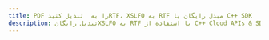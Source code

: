 ---title: PDF را به  تبدیل کنیدRTF، XSLFO به RTF مبدل رایگان یا C++ SDKdescription: تبدیل رایگانXSLFO به RTF با استفاده از C++ Cloud APIs & SDK همچنین اسناد PDF را در Cloud ایجاد، ویرایش و رندر کنید.---